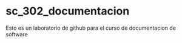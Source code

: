 # sc_302_documentacion
Esto es un laboratorio de github para el curso de documentacion de software 
